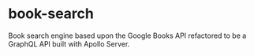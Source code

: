 # book-search

Book search engine based upon the Google Books API refactored to be a GraphQL API built with Apollo Server.